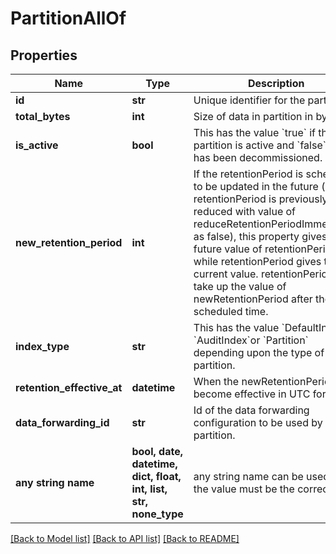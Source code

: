 # PartitionAllOf


## Properties
Name | Type | Description | Notes
------------ | ------------- | ------------- | -------------
**id** | **str** | Unique identifier for the partition. | 
**total_bytes** | **int** | Size of data in partition in bytes. | 
**is_active** | **bool** | This has the value &#x60;true&#x60; if the partition is active and &#x60;false&#x60; if it has been decommissioned. | [optional] 
**new_retention_period** | **int** | If the retentionPeriod is scheduled to be updated in the future (i.e., if retentionPeriod is previously reduced with value of reduceRetentionPeriodImmediately as false), this property gives the future value of retentionPeriod while retentionPeriod gives the current value. retentionPeriod will take up the value of newRetentionPeriod after the scheduled time. | [optional] 
**index_type** | **str** | This has the value &#x60;DefaultIndex&#x60;, &#x60;AuditIndex&#x60;or &#x60;Partition&#x60; depending upon the type of partition. | [optional] 
**retention_effective_at** | **datetime** | When the newRetentionPeriod will become effective in UTC format. | [optional] 
**data_forwarding_id** | **str** | Id of the data forwarding configuration to be used by the partition. | [optional] 
**any string name** | **bool, date, datetime, dict, float, int, list, str, none_type** | any string name can be used but the value must be the correct type | [optional]

[[Back to Model list]](../README.md#documentation-for-models) [[Back to API list]](../README.md#documentation-for-api-endpoints) [[Back to README]](../README.md)


